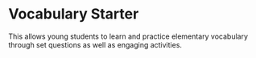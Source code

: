 # Vocabulary Starter

This allows young students to learn and practice elementary vocabulary through set questions
as well as engaging activities.

